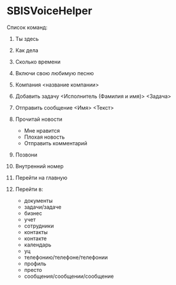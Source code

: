 # SBISVoiceHelper
Список команд:

1. Ты здесь
2. Как дела
3. Cколько времени
4. Включи свою любимую песню
5. Компания <название компании>
6. Добавить задачу <Исполнитель (Фамилия и имя)> <Задача>
7. Отправить сообщение <Имя> <Текст>

8. Прочитай новости
	* Мне нравится
	* Плохая новость
	* Отправить комментарий

9. Позвони
10. Внутренний номер
11. Перейти на главную
12. Перейти в:
	* документы
	* задачи/задаче
	* бизнес
	* учет
	* сотрудники
	* контакты
	* контакте
	* календарь
	* уц
	* телефонию/телефоне/телефонии
	* профиль
	* престо
	* сообщения/cообщении/сообщение